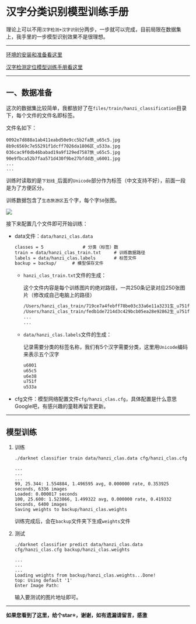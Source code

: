 # 汉字分类识别模型训练手册

理论上可以不用`汉字检测+汉字识别`分两步，一步就可以完成，目前局限在数据集上，我手里的一步模型识别效果不是很理想。

---

[环境的安装和准备看这里](./Ubuntu18.04%20install%20darknet%20yolo-v3%7Ccuda%7Ccudnn%7Copencv%7Canaconda.md)

[汉字检测定位模型训练手册看这里](./detector_train_handbook.md)

---

## 一、数据准备

这次的数据集比较简单，我都放好了在`files/train/hanzi_classification`目录下，每个文件的文件名即标签。

文件名如下：

```shell
0092e7d888a1ab411eabd50e9cc5b2fa旅_u65c5.jpg  8b9c6569c7e55291f1dcff7026da1806区_u533a.jpg
036cac9f0db46babad19a9f129ed7587旅_u65c5.jpg  90e9fbca52b7faa571d430f9be27bfdd态_u6001.jpg
...
...
```

训练时读取的是`下划线_`后面的`Unicode`部分作为标签（中文支持不好），前面一段是为了方便区分。

训练数据包含了`生态旅游区`五个字，每个字`50`张图。

![](../media/0b7bbb3595309f7f9123704ef354a52d%E6%97%85_u65c5.jpg)

接下来配置几个文件即可开始训练：

- data文件：`data/hanzi_clas.data`

  ```txt
  classes = 5				# 分类（标签）数
  train = data/hanzi_clas_train.txt		# 训练数据路径
  labels = data/hanzi_clas.labels		# 标签文件
  backup = backup/		# 模型保存文件
  ```

  - `hanzi_clas_train.txt`文件的生成：

    这个文件内容是每个训练图片的绝对路径，一共250条记录对应250张图片（修改成自己电脑上的路径）

    ```txt
    /Users/hanzi_clas_train/719ce7a4febff78be03c33a6e11a3231生_u751f.jpg
    /Users/hanzi_clas_train/fedb1de7214d3c429bcb05ea28e92862生_u751f.jpg
    ...
    ...
    ```

  - `data/hanzi_clas.labels`文件的生成：

    记录需要分类的标签名称，我们有5个汉字需要分类，这里用`Unicode`编码来表示五个汉字

    ```txt
    u6001
    u65c5
    u6e38
    u751f
    u533a
    ```

- cfg文件：模型网络配置文件`cfg/hanzi_clas.cfg`，具体配置是什么意思Google吧，有感兴趣的童鞋再留言更新。

---

## 模型训练

1. 训练

   `./darknet classifier train data/hanzi_clas.data cfg/hanzi_clas.cfg`

   ```shell
   ...
   ...
   ...
   99, 25.344: 1.554884, 1.496595 avg, 0.000000 rate, 0.353925 seconds, 6336 images
   Loaded: 0.000017 seconds
   100, 25.600: 1.523866, 1.499322 avg, 0.000000 rate, 0.419332 seconds, 6400 images
   Saving weights to backup/hanzi_clas.weights
   ```

   训练完成后，会在`backup`文件夹下生成`weights`文件

2. 测试

   `./darknet classifier predict data/hanzi_clas.data cfg/hanzi_clas.cfg backup/hanzi_clas.weights `

   ```shell
   ...
   ...
   ...
   Loading weights from backup/hanzi_clas.weights...Done!
   top: Using default '1'
   Enter Image Path: 
   ```

   输入要测试的图片地址即可。

---

**如果您看到了这里，给个star:star:，谢谢，如有遗漏请留言，感激**

